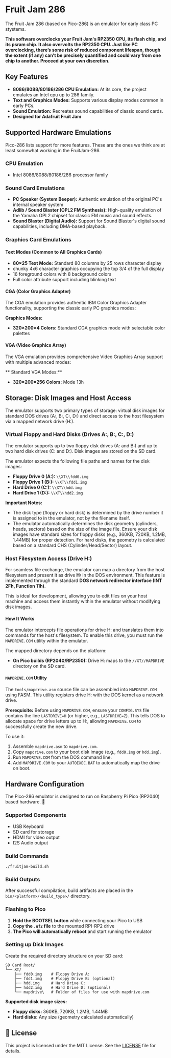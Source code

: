 # Fruit Jam 286

The Fruit Jam 286 (based on Pico-286) is an emulator for early class PC stystems.

**This software overclocks your Fruit Jam's RP2350 CPU, its flash chip, and its psram chip. It also overvolts the RP2350 CPU.  Just like PC overclocking, there’s some risk of reduced component lifespan, though the extent (if any) can’t be precisely quantified and could vary from one chip to another. Proceed at your own discretion.** 

## Key Features

*   **8086/8088/80186/286 CPU Emulation:** At its core, the project emulates an Intel cpu up to 286 family.
*   **Text and Graphics Modes:** Supports various display modes common in early PCs.
*   **Sound Emulation:** Recreates sound capabilities of classic sound cards.
*   **Designed for Adafruit Fruit Jam**

## Supported Hardware Emulations

Pico-286 lists support for more features. These are the ones we think are at least somewhat working in the FruitJam-286.

### CPU Emulation
*   Intel 8086/8088/80186/286 processor family

### Sound Card Emulations
*   **PC Speaker (System Beeper):** Authentic emulation of the original PC's internal speaker system
*   **Adlib / Sound Blaster (OPL2 FM Synthesis):** High-quality emulation of the Yamaha OPL2 chipset for classic FM music and sound effects.
*   **Sound Blaster (Digital Audio):** Support for Sound Blaster's digital sound capabilities, including DMA-based playback.

### Graphics Card Emulations

#### Text Modes (Common to All Graphics Cards)
* **80×25 Text Mode:** Standard 80 columns by 25 rows character display
* chunky 4x6 character graphics occupying the top 3/4 of the full display
* 16 foreground colors with 8 background colors
* Full color attribute support including blinking text

####  CGA (Color Graphics Adapter)
The CGA emulation provides authentic IBM Color Graphics Adapter functionality, supporting the classic early PC graphics modes:

**Graphics Modes:**
*   **320×200×4 Colors:** Standard CGA graphics mode with selectable color palettes

#### VGA (Video Graphics Array)
The VGA emulation provides comprehensive Video Graphics Array support with multiple advanced modes:

** Standard VGA Modes:**
*   **320×200×256 Colors:** Mode 13h

## Storage: Disk Images and Host Access

The emulator supports two primary types of storage: virtual disk images for standard DOS drives (A:, B:, C:, D:) and direct access to the host filesystem via a mapped network drive (H:).

### Virtual Floppy and Hard Disks (Drives A:, B:, C:, D:)

The emulator supports up to two floppy disk drives (A: and B:) and up to two hard disk drives (C: and D:). Disk images are stored on the SD card.

The emulator expects the following file paths and names for the disk images:

*   **Floppy Drive 0 (A:):** `\\XT\\fdd0.img`
*   **Floppy Drive 1 (B:):** `\\XT\\fdd1.img`
*   **Hard Drive 0 (C:):** `\\XT\\hdd.img`
*   **Hard Drive 1 (D:):** `\\XT\\hdd2.img`

**Important Notes:**

*   The disk type (floppy or hard disk) is determined by the drive number it is assigned to in the emulator, not by the filename itself.
*   The emulator automatically determines the disk geometry (cylinders, heads, sectors) based on the size of the image file. Ensure your disk images have standard sizes for floppy disks (e.g., 360KB, 720KB, 1.2MB, 1.44MB) for proper detection. For hard disks, the geometry is calculated based on a standard CHS (Cylinder/Head/Sector) layout.

### Host Filesystem Access (Drive H:)

For seamless file exchange, the emulator can map a directory from the host filesystem and present it as drive **H:** in the DOS environment. This feature is implemented through the standard **DOS network redirector interface (INT 2Fh, Function 11h)**.

This is ideal for development, allowing you to edit files on your host machine and access them instantly within the emulator without modifying disk images.

#### How It Works

The emulator intercepts file operations for drive H: and translates them into commands for the host's filesystem. To enable this drive, you must run the `MAPDRIVE.COM` utility within the emulator.

The mapped directory depends on the platform:

-   **On Pico builds (RP2040/RP2350):** Drive H: maps to the `//XT//MAPDRIVE` directory on the SD card.

#### `MAPDRIVE.COM` Utility

The `tools/mapdrive.asm` source file can be assembled into `MAPDRIVE.COM` using FASM. This utility registers drive H: with the DOS kernel as a network drive.

**Prerequisite:** Before using `MAPDRIVE.COM`, ensure your `CONFIG.SYS` file contains the line `LASTDRIVE=H` (or higher, e.g., `LASTDRIVE=Z`). This tells DOS to allocate space for drive letters up to H:, allowing `MAPDRIVE.COM` to successfully create the new drive.

To use it:

1.  Assemble `mapdrive.asm` to `mapdrive.com`.
2.  Copy `mapdrive.com` to your boot disk image (e.g., `fdd0.img` or `hdd.img`).
3.  Run `MAPDRIVE.COM` from the DOS command line.
4.  Add `MAPDRIVE.COM` to your `AUTOEXEC.BAT` to automatically map the drive on boot.


## Hardware Configuration

The Pico-286 emulator is designed to run on Raspberry Pi Pico (RP2040) based hardware. 🍓

### Supported Components
*   USB Keyboard
*   SD card for storage
*   HDMI for video output
*   I2S Audio output

### Build Commands
```./fruitjam-build.sh```
### Build Outputs

After successful compilation, build artifacts are placed in the `bin/<platform>/<build_type>/` directory.

### Flashing to Pico

1. **Hold the BOOTSEL button** while connecting your Pico to USB
2. **Copy the `.uf2` file** to the mounted RPI-RP2 drive  
3. **The Pico will automatically reboot** and start running the emulator

### Setting up Disk Images

Create the required directory structure on your SD card:
```
SD Card Root/
└── XT/
    ├── fdd0.img    # Floppy Drive A:
    ├── fdd1.img    # Floppy Drive B: (optional)
    ├── hdd.img     # Hard Drive C:
    ├── hdd2.img    # Hard Drive D: (optional)
    └── mapdrive\   # Folder of files for use with mapdrive.com
```

**Supported disk image sizes:**
*   **Floppy disks:** 360KB, 720KB, 1.2MB, 1.44MB
*   **Hard disks:** Any size (geometry calculated automatically)

## 📄 License

This project is licensed under the MIT License. See the [LICENSE](LICENSE) file for details.

